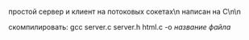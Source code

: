 простой сервер и клиент на потоковых сокетах\n
написан на С\n\n

скомпилировать: gcc server.c server.h html.c -o *название файла*
